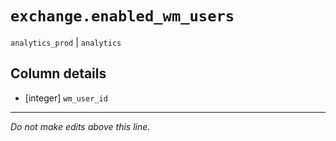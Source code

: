 # `exchange.enabled_wm_users`
`analytics_prod` | `analytics`

## Column details
* [integer]   `wm_user_id`

-------------------------------------------------------------------------------
*Do not make edits above this line.*
